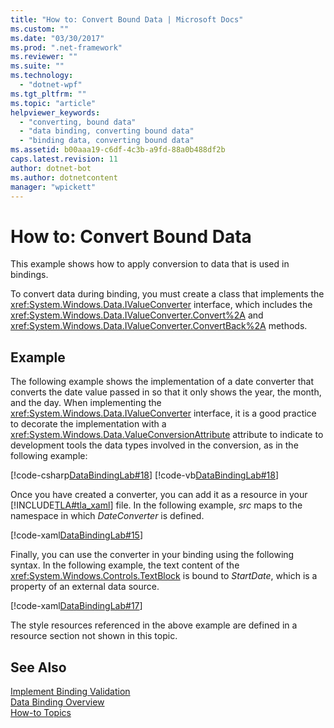 ```yaml
---
title: "How to: Convert Bound Data | Microsoft Docs"
ms.custom: ""
ms.date: "03/30/2017"
ms.prod: ".net-framework"
ms.reviewer: ""
ms.suite: ""
ms.technology: 
  - "dotnet-wpf"
ms.tgt_pltfrm: ""
ms.topic: "article"
helpviewer_keywords: 
  - "converting, bound data"
  - "data binding, converting bound data"
  - "binding data, converting bound data"
ms.assetid: b00aaa19-c6df-4c3b-a9fd-88a0b488df2b
caps.latest.revision: 11
author: dotnet-bot
ms.author: dotnetcontent
manager: "wpickett"
---
```

# How to: Convert Bound Data
This example shows how to apply conversion to data that is used in bindings.  
  
 To convert data during binding, you must create a class that implements the <xref:System.Windows.Data.IValueConverter> interface, which includes the <xref:System.Windows.Data.IValueConverter.Convert%2A> and <xref:System.Windows.Data.IValueConverter.ConvertBack%2A> methods.  
  
## Example  
 The following example shows the implementation of a date converter that converts the date value passed in so that it only shows the year, the month, and the day. When implementing the <xref:System.Windows.Data.IValueConverter> interface, it is a good practice to decorate the implementation with a <xref:System.Windows.Data.ValueConversionAttribute> attribute to indicate to development tools the data types involved in the conversion, as in the following example:  
  
 [!code-csharp[DataBindingLab#18](../../../../samples/snippets/csharp/VS_Snippets_Wpf/DataBindingLab/CSharp/DateConverter.cs#18)]
 [!code-vb[DataBindingLab#18](../../../../samples/snippets/visualbasic/VS_Snippets_Wpf/DataBindingLab/VisualBasic/DateConverter.vb#18)]  
  
 Once you have created a converter, you can add it as a resource in your [!INCLUDE[TLA#tla_xaml](../../../../includes/tlasharptla-xaml-md.md)] file. In the following example, *src* maps to the namespace in which *DateConverter* is defined.  
  
 [!code-xaml[DataBindingLab#15](../../../../samples/snippets/csharp/VS_Snippets_Wpf/DataBindingLab/CSharp/DataBindingLabApp.xaml#15)]  
  
 Finally, you can use the converter in your binding using the following syntax. In the following example, the text content of the <xref:System.Windows.Controls.TextBlock> is bound to *StartDate*, which is a property of an external data source.  
  
 [!code-xaml[DataBindingLab#17](../../../../samples/snippets/csharp/VS_Snippets_Wpf/DataBindingLab/CSharp/DataBindingLabApp.xaml#17)]  
  
 The style resources referenced in the above example are defined in a resource section not shown in this topic.  
  
## See Also  
 [Implement Binding Validation](../../../../docs/framework/wpf/data/how-to-implement-binding-validation.md)   
 [Data Binding Overview](../../../../docs/framework/wpf/data/data-binding-overview.md)   
 [How-to Topics](../../../../docs/framework/wpf/data/data-binding-how-to-topics.md)
